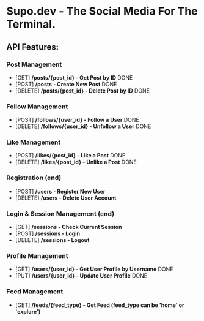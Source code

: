 # Supo.dev - The Social Media For The Terminal.

## API Features:

### Post Management

- [GET] **/posts/{post_id} - Get Post by ID** DONE
- [POST] **/posts - Create New Post** DONE
- [DELETE] **/posts/{post_id} - Delete Post by ID** DONE

### Follow Management

- [POST] **/follows/{user_id} - Follow a User** DONE
- [DELETE] **/follows/{user_id} - Unfollow a User** DONE

### Like Management

- [POST] **/likes/{post_id} - Like a Post** DONE
- [DELETE] **/likes/{post_id} - Unlike a Post** DONE

### Registration (end)
- [POST] **/users - Register New User**
- [DELETE] **/users - Delete User Account**

### Login & Session Management (end)
- [GET] **/sessions - Check Current Session**
- [POST] **/sessions - Login**
- [DELETE] **/sessions - Logout**

### Profile Management

- [GET] **/users/{user_id} - Get User Profile by Username** DONE
- [PUT] **/users/{user_id} - Update User Profile** DONE

### Feed Management

- [GET] **/feeds/{feed_type} - Get Feed (feed_type can be 'home' or 'explore')**
